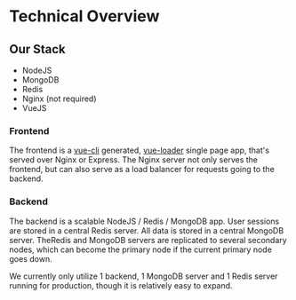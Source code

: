 # Technical Overview

## Our Stack

- NodeJS
- MongoDB
- Redis
- Nginx (not required)
- VueJS

### Frontend

The frontend is a [vue-cli](https://github.com/vuejs/vue-cli) generated,
[vue-loader](https://github.com/vuejs/vue-loader) single page app, that's
served over Nginx or Express. The Nginx server not only serves the frontend,
but can also serve as a load balancer for requests going to the backend.

### Backend

The backend is a scalable NodeJS / Redis / MongoDB app. User sessions are stored
in a central Redis server. All data is stored in a central MongoDB server.
TheRedis and MongoDB servers are replicated to several secondary nodes, which
can become the primary node if the current primary node goes down.

We currently only utilize 1 backend, 1 MongoDB server and 1 Redis server running
for production, though it is relatively easy to expand.

